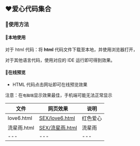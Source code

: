 ## ❤️爱心代码集合

### 🤩使用方法

#### 💌本地使用

对于 html 代码：将 **html** 代码文件下载至本地，并使用浏览器打开，

对于其他语言代码，使用对应的 IDE 运行即可得到效果。

#### 💌在线预览

- HTML 代码点击网址即可在线预览效果

注意：在`电脑端`显示效果最佳，手机端可能无法正常显示

|   文件   |   网页效果   | 说明  |
| ---- | ---- |---- |
| love6.html | [SEX/love6.html](https://xes8.github.io/SEX/love6.html)| 红色爱心 |
| 流星雨.html | [SEX/流星雨.html](https://xes8.github.io/SEX/流星雨.html) | 流星雨 |
| --- | --- | --- |
